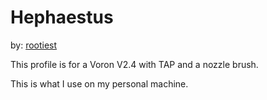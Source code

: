 <!--
 Copyright (C) 2023 Chris Laprade (chris@rootiest.com)
 
 This file is part of Hephaestus.
 
 Hephaestus is free software: you can redistribute it and/or modify
 it under the terms of the GNU General Public License as published by
 the Free Software Foundation, either version 3 of the License, or
 (at your option) any later version.
 
 Hephaestus is distributed in the hope that it will be useful,
 but WITHOUT ANY WARRANTY; without even the implied warranty of
 MERCHANTABILITY or FITNESS FOR A PARTICULAR PURPOSE.  See the
 GNU General Public License for more details.
 
 You should have received a copy of the GNU General Public License
 along with Hephaestus.  If not, see <http://www.gnu.org/licenses/>.
-->

# Hephaestus
by: [rootiest](https://github.com/rootiest)

This profile is for a Voron V2.4 with TAP and a nozzle brush. 

This is what I use on my personal machine.